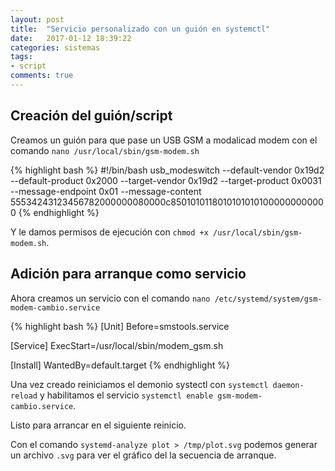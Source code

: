 ```yaml
---
layout: post
title:  "Servicio personalizado con un guión en systemctl"
date:   2017-01-12 18:39:22
categories: sistemas
tags:
- script
comments: true
---
```


Creación del guión/script
-------------------------

Creamos un guión para que pase un USB GSM a modalicad modem con el comando `nano /usr/local/sbin/gsm-modem.sh`

{% highlight bash %}
#!/bin/bash
usb_modeswitch --default-vendor 0x19d2 --default-product 0x2000 --target-vendor 0x19d2 --target-product 0x0031  --message-endpoint 0x01 --message-content 55534243123456782000000080000c85010101180101010101000000000000
{% endhighlight %}

Y le damos permisos de ejecución con `chmod +x /usr/local/sbin/gsm-modem.sh`.

Adición para arranque como servicio
-----------------------------------

Ahora creamos un servicio con el comando `nano /etc/systemd/system/gsm-modem-cambio.service`

{% highlight bash %}
[Unit]
Before=smstools.service

[Service]
ExecStart=/usr/local/sbin/modem_gsm.sh

[Install]
WantedBy=default.target
{% endhighlight %}

Una vez creado reiniciamos el demonio systectl con `systemctl daemon-reload` y habilitamos el servicio `systemctl enable gsm-modem-cambio.service`.

Listo para arrancar en el siguiente reinicio.

Con el comando `systemd-analyze plot > /tmp/plot.svg` podemos generar un archivo `.svg` para ver el gráfico del la secuencia de arranque.
